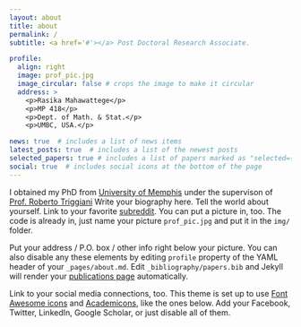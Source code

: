 ```yaml
---
layout: about
title: about
permalink: /
subtitle: <a href='#'></a> Post Doctoral Research Associate.

profile:
  align: right
  image: prof_pic.jpg
  image_circular: false # crops the image to make it circular
  address: >
    <p>Rasika Mahawattege</p>
    <p>MP 418</p>
    <p>Dept. of Math. & Stat.</p>
    <p>UMBC, USA.</p>

news: true  # includes a list of news items
latest_posts: true  # includes a list of the newest posts
selected_papers: true # includes a list of papers marked as "selected={true}"
social: true  # includes social icons at the bottom of the page
---
```


I obtained my PhD from [University of Memphis](https://www.memphis.edu/)  under the supervison of [Prof. Roberto Triggiani](https://www.memphis.edu/msci/people/rtrggani.php) Write your biography here. Tell the world about yourself. Link to your favorite [subreddit](http://reddit.com). You can put a picture in, too. The code is already in, just name your picture `prof_pic.jpg` and put it in the `img/` folder.

Put your address / P.O. box / other info right below your picture. You can also disable any these elements by editing `profile` property of the YAML header of your `_pages/about.md`. Edit `_bibliography/papers.bib` and Jekyll will render your [publications page](/al-folio/publications/) automatically.

Link to your social media connections, too. This theme is set up to use [Font Awesome icons](http://fortawesome.github.io/Font-Awesome/) and [Academicons](https://jpswalsh.github.io/academicons/), like the ones below. Add your Facebook, Twitter, LinkedIn, Google Scholar, or just disable all of them.
